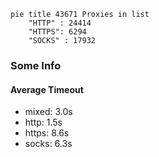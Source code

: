 
```mermaid
pie title 43671 Proxies in list
    "HTTP" : 24414
    "HTTPS": 6294
    "SOCKS" : 17932
```

### Some Info
#### Average Timeout

- mixed: 3.0s
- http: 1.5s
- https: 8.6s
- socks: 6.3s